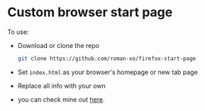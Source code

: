 # Custom browser start page

To use:
- Download or clone the repo

  ```bash
  git clone https://github.com/roman-xo/firefox-start-page
  ```

- Set `index.html` as your browser's homepage or new tab page
- Replace all info with your own
-  you can check mine out <a href=https://roman-xo.github.io/firefox-start-page/>here</a>.
